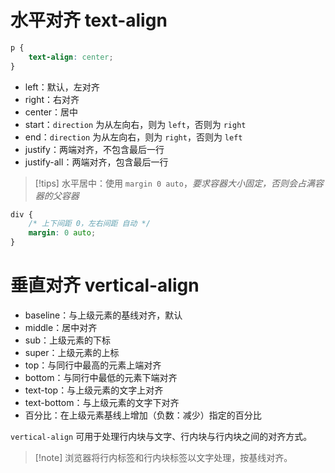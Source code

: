 # 水平对齐 text-align

```CSS
p {
    text-align: center;
}
```
- left：默认，左对齐
- right：右对齐
- center：居中
- start：`direction` 为从左向右，则为 `left`，否则为 `right`
- end：`direction` 为从左向右，则为 `right`，否则为 `left`
- justify：两端对齐，不包含最后一行
- justify-all：两端对齐，包含最后一行

>[!tips] 水平居中：使用 `margin 0 auto`，*要求容器大小固定，否则会占满容器的父容器*

```CSS
div {
    /* 上下间距 0，左右间距 自动 */
    margin: 0 auto;
}
```

# 垂直对齐 vertical-align

- baseline：与上级元素的基线对齐，默认
- middle：居中对齐
- sub：上级元素的下标
- super：上级元素的上标
- top：与同行中最高的元素上端对齐
- bottom：与同行中最低的元素下端对齐
- text-top：与上级元素的文字上对齐
- text-bottom：与上级元素的文字下对齐
- 百分比：在上级元素基线上增加（负数：减少）指定的百分比

`vertical-align` 可用于处理行内块与文字、行内块与行内块之间的对齐方式。

>[!note] 浏览器将行内标签和行内块标签以文字处理，按基线对齐。